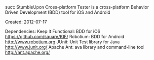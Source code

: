 suct: StumbleUpon Cross-platform Tester
is a cross-platform Behavior Driven Development (BDD) tool for iOS and Android

Created: 2012-07-17

Dependencies:
    Keep It Functional: BDD for iOS https://github.com/square/KIF/
    Robotium: BDD for Android http://www.robotium.org
    JUnit: Unit Test library for Java http://www.junit.org/
    Apache Ant: ava library and command-line tool http://ant.apache.org/

